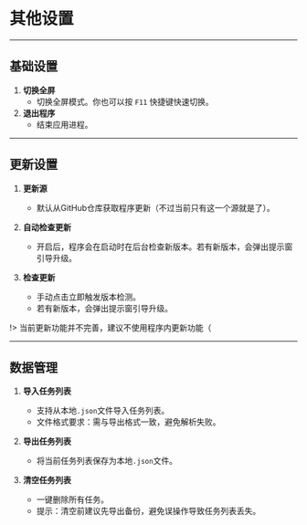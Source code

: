 # 其他设置

---

## **基础设置**  
1. **切换全屏**  
   - 切换全屏模式。你也可以按 `F11` 快捷键快速切换。
2. **退出程序**
   - 结束应用进程。

---

## **更新设置**  
1. **更新源**  
   - 默认从GitHub仓库获取程序更新（不过当前只有这一个源就是了）。   

2. **自动检查更新**  
   - 开启后，程序会在启动时在后台检查新版本。若有新版本，会弹出提示窗引导升级。  

3. **检查更新**  
   - 手动点击立即触发版本检测。  
   - 若有新版本，会弹出提示窗引导升级。  

!> 当前更新功能并不完善，建议不使用程序内更新功能（

---

## **数据管理**  
1. **导入任务列表**  
   - 支持从本地`.json`文件导入任务列表。  
   - 文件格式要求：需与导出格式一致，避免解析失败。  

2. **导出任务列表**  
   - 将当前任务列表保存为本地`.json`文件。

3. **清空任务列表**  
   - 一键删除所有任务。  
   - 提示：清空前建议先导出备份，避免误操作导致任务列表丢失。  
